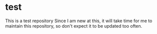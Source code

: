 # test
This is a test repository
Since I am new at this, it will take time for me to maintain this repository, so don't expect it to be updated too often.
